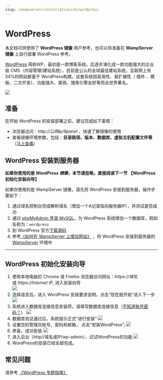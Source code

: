 ```yaml
---
slug: /wampserver/installation/zh/wordpress
---
```


# WordPress

本文档可供使用了 **WordPress 镜像** 用户参考，也可以供准备在 **WampServer 镜像** 上自行部署 WordPress 参考。

[WordPress](https://wordpress.org) 简称WP，最初是一款博客系统，后逐步演化成一款功能强大的企业级 CMS（内容管理/建站系统），目前是公认的全球最佳建站系统，互联网上有34%的网站都基于 WordPress构建。这套系统因易用性、易扩展性（ 插件 、模板、二次开发）、功能强大、美观、搜索引擎友好等而全世界著名。

![](https://libs.websoft9.com/Websoft9/DocsPicture/zh/wordpress/wordpress-product-screenshot.png)

## 准备

在开始 WordPress 的安装部署之前，建议完成如下事情：

* 浏览器访问：*http://公网ip/9panel* ，快速了解镜像的使用
* 查看镜像环境参数，包括：**目录路径、版本、数据库、虚拟主机配置文件等** （[马上查看](https://support.websoft9.com/docs/wampserver/zh/stack-components.html)）

## WordPress 安装到服务器

**如果你使用的是 *WordPress 镜像*，本节请忽略，直接阅读下一节 【WordPress 初始化安装向导】**

如果你使用的是 WampServer 镜像，请先将 WordPress 安装到服务器，操作步骤如下：

1. 通过域名控制台完成解析域名（增加一个A记录指向服务器IP），并测试是否成功
2. 通过 [phpMyAdmin 登录 MySQL](https://support.websoft9.com/docs/wampserver/zh/admin-mysql.html)，为 WordPress 系统增加一个数据库，假如名称为：`wordpress`
3. 到 WordPress 官方[下载源码](https://wordpress.org/download/)
4. 参考[《如何在 WampServer 上增加网站》](https://support.websoft9.com/docs/wampserver/zh/solution-deployment.html#安装第二个网站) ，将 WordPress 安装到服务器的 [WampServer](https://support.websoft9.com/docs/wampserver/zh/) 环境中

---

## WordPress 初始化安装向导

1. 使用本地电脑的 Chrome 或 Firefox 浏览器访问网址：*https://域名* 或 *https://Internet IP*, 进入安装向导  
   ![](https://libs.websoft9.com/Websoft9/DocsPicture/en/wordpress/wp01.png)
2. 选择语言后，进入 WordPress 安装要求说明，点击“现在就开始”进入下一步 
  ![](https://libs.websoft9.com/Websoft9/DocsPicture/zh/wordpress/wordpress-install001-websoft9.png)
3. 系统进入数据库连接信息安装项，请填写数据库连接信息（[不知道账号密码？](/zh/stack-accounts.md#mysql)） 
  ![](https://libs.websoft9.com/Websoft9/DocsPicture/zh/wordpress/wordpress-install002-websoft9.png)
4. 数据库验证通过后，系统提示正式“进行安装” 
  ![](https://libs.websoft9.com/Websoft9/DocsPicture/zh/wordpress/wordpress-install003-websoft9.png)
5. 设置您的管理员账号、密码和邮箱， 点击“安装WordPress”; 
  ![](https://libs.websoft9.com/Websoft9/DocsPicture/zh/wordpress/wordpress-install004-websoft9.png)
6. 恭喜，成功安装 
  ![](https://libs.websoft9.com/Websoft9/DocsPicture/zh/wordpress/wordpress-install005-websoft9.png)
7. 进入后台（http//域名或IP/wp-admin），试试WordPress的功能 
  ![](https://libs.websoft9.com/Websoft9/DocsPicture/zh/wordpress/wordpress-install006-websoft9.png)
8. WordPress的安装已经全部完成。

## 常见问题

请参考 [《WordPress 专题指南》](http://support.websoft9.com/docs/wordpress/zh/solution-plugin.html)